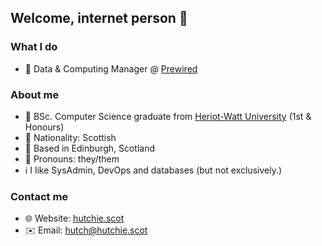 ## Welcome, internet person 👋

### What I do

- 👔 Data & Computing Manager @ [Prewired](https://github.com/prewired)

### About me

- 🏫 BSc. Computer Science graduate from [Heriot-Watt University](https://hw.ac.uk) (1st & Honours)
- 🏴󠁧󠁢󠁳󠁣󠁴󠁿 Nationality: Scottish
- 📍 Based in Edinburgh, Scotland
- 🌈 Pronouns: they/them
- ℹ️ I like SysAdmin, DevOps and databases (but not exclusively.)

### Contact me

- 🌐 Website:  [hutchie.scot](https://hutchie.scot)
- ✉️ Email:    [hutch@hutchie.scot](mailto:hutch@hutchie.scot)
